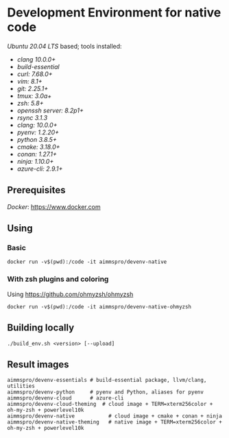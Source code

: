 # Development Environment for native code

_Ubuntu 20.04 LTS_ based; tools installed:

 * _clang 10.0.0+_
 * _build-essential_
 * _curl: 7.68.0+_
 * _vim: 8.1+_
 * _git: 2.25.1+_
 * _tmux: 3.0a+_
 * _zsh: 5.8+_
 * _openssh server: 8.2p1+_
 * _rsync 3.1.3_
 * _clang: 10.0.0+_
 * _pyenv: 1.2.20+_
 * _python 3.8.5+_
 * _cmake: 3.18.0+_
 * _conan: 1.27.1+_
 * _ninja: 1.10.0+_
 * _azure-cli: 2.9.1+_

## Prerequisites

_Docker_: https://www.docker.com

## Using

### Basic
~~~~
docker run -v$(pwd):/code -it aimmspro/devenv-native
~~~~
### With zsh plugins and coloring

Using https://github.com/ohmyzsh/ohmyzsh

~~~~
docker run -v$(pwd):/code -it aimmspro/devenv-native-ohmyzsh
~~~~

## Building locally
 
~~~~
./build_env.sh <version> [--upload]
~~~~

## Result images

~~~~
aimmspro/devenv-essentials # build-essential package, llvm/clang, utilities
aimmspro/devenv-python     # pyenv and Python, aliases for pyenv
aimmspro/devenv-cloud      # azure-cli
aimmspro/devenv-cloud-theming  # cloud image + TERM=xterm256color +  oh-my-zsh + powerlevel10k
aimmspro/devenv-native           # cloud image + cmake + conan + ninja
aimmspro/devenv-native-theming   # native image + TERM=xterm256color +  oh-my-zsh + powerlevel10k
~~~~
